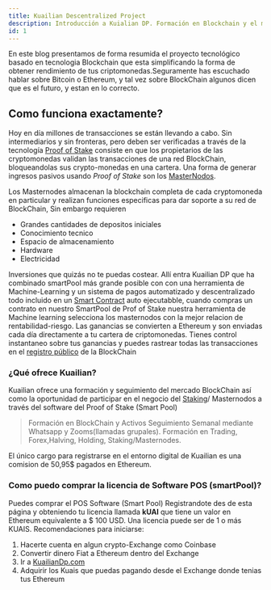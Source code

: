 ```yaml
---
title: Kuailian Descentralized Project
description: Introducción a Kuialian DP. Formación en Blockchain y el mercado de Cryptomonedas (Ethereum). SmartContracts, inversión en la SmartPool mediante licencias software POS... (2 min de lectura) 📃💻🔒🚀.
id: 1
---
```


En este blog presentamos de forma resumida el proyecto tecnológico basado
en tecnologia Blockchain que esta simplificando la forma de obtener rendimiento
de tus criptomonedas.Seguramente has escuchado hablar sobre Bitcoin o Ethereum,
y tal vez sobre BlockChain algunos dicen que es el futuro, y estan en lo correcto.

## Como funciona exactamente?

Hoy en día millones de transacciones se están llevando a cabo. Sin intermediarios y sin
fronteras, pero deben ser verificadas a través de la tecnología [Proof of Stake](http://google.com)
consiste en que los propietarios de las cryptomonedas validan las transacciones de una red BlockChain,
bloqueandolas sus crypto-monedas en una cartera. Una forma de generar ingresos pasivos
usando _Proof of Stake_ son los [MasterNodos](http://google.com).

Los Masternodes almacenan la blockchain completa de cada cryptomoneda en particular
y realizan funciones especificas para dar soporte a su red de BlockChain, Sin embargo requieren

- Grandes cantidades de depositos iniciales
- Conocimiento tecnico
- Espacio de almacenamiento
- Hardware
- Electricidad

Inversiones que quizás no te puedas costear. Allí entra Kuailian DP que ha combinado smartPool más grande posible con con una herramienta de Machine-Learning y un sistema de pagos automatizado y descentralizado todo incluido en un [Smart Contract](http://google.com) auto ejecutabble, cuando compras un contrato en nuestro SmartPool de Prof of Stake nuestra herramienta de Machine learning selecciona los masternodos con la mejor relacion de rentabilidad-riesgo. Las ganancias se convierten a Ethereum y son enviadas cada día directamente a tu cartera de criptomonedas. Tienes control instantaneo sobre tus ganancias y puedes rastrear todas las transacciones en el [registro público](https://www.blockchain.com/es/explorer) de la BlockChain

### ¿Qué ofrece Kuailian?

Kuailian ofrece una formación y seguimiento del mercado BlockChain así como la oportunidad de participar en el negocio del [Staking](https://www.blockchain.com/es/explorer)/ Masternodos a través del software del Proof of Stake (Smart Pool)

> Formación en BlockChain y Activos
> Seguimiento Semanal mediante Whatsapp y Zooms(llamadas grupales).
> Formación en Trading, Forex,Halving, Holding, Staking/Masternodes.

El único cargo para registrarse en el entorno digital de Kuailian es una comision de 50,95\$ pagados en Ethereum.

### Como puedo comprar la licencia de Software POS (smartPool)?

Puedes comprar el POS Software (Smart Pool) Registrandote des de esta página y obteniendo tu licencia llamada **kUAI** que tiene un valor en Ethereum equivalente a \$ 100 USD. Una licencia puede ser de 1 o más KUAIS.
Recomendaciones para iniciarse:

1.  Hacerte cuenta en algun crypto-Exchange como Coinbase
2.  Convertir dinero Fiat a Ethereum dentro del Exchange
3.  Ir a [KuailianDp.com](https://kuailiandp.com/)
4.  Adquirir los Kuais que puedas pagando desde el Exchange donde tenias tus Ethereum
